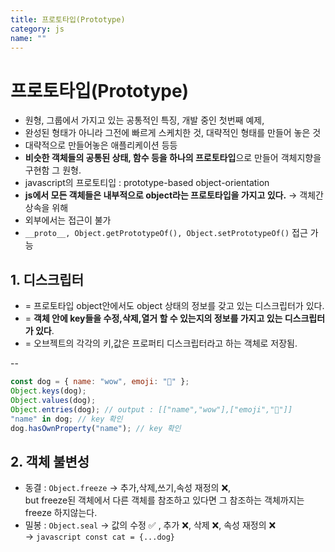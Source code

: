 ```yaml
---
title: 프로토타입(Prototype)
category: js
name: ""
---
```


# 프로토타입(Prototype)

- 원형, 그룹에서 가지고 있는 공통적인 특징, 개발 중인 첫번째 예제,
- 완성된 형태가 아니라 그전에 빠르게 스케치한 것, 대략적인 형태를 만들어 놓은 것
- 대략적으로 만들어놓은 애플리케이션 등등
- **비슷한 객체들의 공통된 상태, 함수 등을 하나의 프로토타입**으로 만들어 객체지향을 구현함 그 원형.
- javascript의 프로토티입 : prototype-based object-orientation
- **js에서 모든 객체들은 내부적으로 object라는 프로토타입을 가지고 있다.** → 객체간 상속을 위해
- 외부에서는 접근이 불가
- `__proto__, Object.getPrototypeOf(), Object.setPrototypeOf()` 접근 가능

## 1. 디스크립터

- = 프로토타입 object안에서도 object 상태의 정보를 갖고 있는 디스크립터가 있다.
- = **객체 안에 key들을 수정,삭제,열거 할 수 있는지의 정보를 가지고 있는 디스크립터가 있다**.
- = 오브젝트의 각각의 키,값은 프로퍼티 디스크립터라고 하는 객체로 저장됨.

-- <br />

```javascript
const dog = { name: "wow", emoji: "🐶" };
Object.keys(dog);
Object.values(dog);
Object.entries(dog); // output : [["name","wow"],["emoji","🐶"]]
"name" in dog; // key 확인
dog.hasOwnProperty("name"); // key 확인
```

## 2. 객체 불변성

- 동결 : `Object.freeze` → 추가,삭제,쓰기,속성 재정의 ❌,  
  but freeze된 객체에서 다른 객체를 참조하고 있다면 그 참조하는 객체까지는 freeze 하지않는다.
- 밀봉 : `Object.seal` → 값의 수정 ✅ , 추가 ❌, 삭제 ❌, 속성 재정의 ❌  
  → `javascript const cat = {...dog}`
